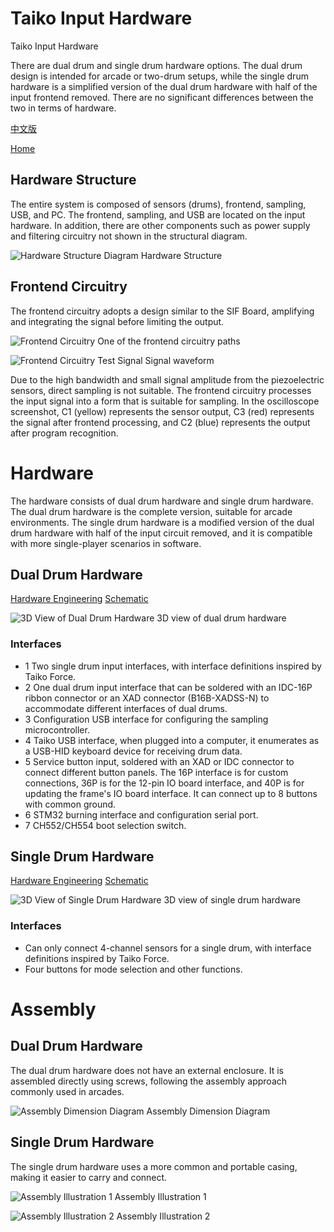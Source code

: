 # Taiko Input Hardware

Taiko Input Hardware

There are dual drum and single drum hardware options. The dual drum design is intended for arcade or two-drum setups, while the single drum hardware is a simplified version of the dual drum hardware with half of the input frontend removed. There are no significant differences between the two in terms of hardware.

[中文版](./README.md)

[Home](../)


## Hardware Structure

The entire system is composed of sensors (drums), frontend, sampling, USB, and PC. The frontend, sampling, and USB are located on the input hardware. In addition, there are other components such as power supply and filtering circuitry not shown in the structural diagram.

![Hardware Structure Diagram](./img/hardware_en.png  "Hardware Structure Diagram")
Hardware Structure


## Frontend Circuitry

The frontend circuitry adopts a design similar to the SIF Board, amplifying and integrating the signal before limiting the output.

![Frontend Circuitry](./img/frontend.png  "Frontend Circuitry")
One of the frontend circuitry paths


![Frontend Circuitry Test Signal](./img/soc.png  "Frontend Circuitry Test Signal")
Signal waveform

Due to the high bandwidth and small signal amplitude from the piezoelectric sensors, direct sampling is not suitable. The frontend circuitry processes the input signal into a form that is suitable for sampling. In the oscilloscope screenshot, C1 (yellow) represents the sensor output, C3 (red) represents the signal after frontend processing, and C2 (blue) represents the output after program recognition.


# Hardware

The hardware consists of dual drum hardware and single drum hardware. The dual drum hardware is the complete version, suitable for arcade environments. The single drum hardware is a modified version of the dual drum hardware with half of the input circuit removed, and it is compatible with more single-player scenarios in software.

## Dual Drum Hardware

[Hardware Engineering](./taiko-io/)
[Schematic](./taiko-io/new_io.pdf)

![3D View of Dual Drum Hardware](./img/new_io_3d.png  "3D View of Dual Drum Hardware")
3D view of dual drum hardware

### Interfaces

- 1 Two single drum input interfaces, with interface definitions inspired by Taiko Force.
- 2 One dual drum input interface that can be soldered with an IDC-16P ribbon connector or an XAD connector (B16B-XADSS-N) to accommodate different interfaces of dual drums.
- 3 Configuration USB interface for configuring the sampling microcontroller.
- 4 Taiko USB interface, when plugged into a computer, it enumerates as a USB-HID keyboard device for receiving drum data.
- 5 Service button input, soldered with an XAD or IDC connector to connect different button panels. The 16P interface is for custom connections, 36P is for the 12-pin IO board interface, and 40P is for updating the frame's IO board interface. It can connect up to 8 buttons with common ground.
- 6 STM32 burning interface and configuration serial port.
- 7 CH552/CH554 boot selection switch.


## Single Drum Hardware
[Hardware Engineering](./taiko-io-mini/)
[Schematic](./taiko-io-mini/Taiko_input_x4.pdf)

![3D View of Single Drum Hardware](./img/taiko_input_x4_3d.png  "3D View of Single Drum Hardware")
3D view of single drum hardware


### Interfaces

- Can only connect 4-channel sensors for a single drum, with interface definitions inspired by Taiko Force.
- Four buttons for mode selection and other functions.


# Assembly

## Dual Drum Hardware

The dual drum hardware does not have an external enclosure. It is assembled directly using screws, following the assembly approach commonly used in arcades.

![Assembly Dimension Diagram](./img/instructions.png  "Assembly Dimension Diagram")
Assembly Dimension Diagram


## Single Drum Hardware

The single drum hardware uses a more common and portable casing, making it easier to carry and connect.

![Assembly Illustration 1](./img/img1.png  "Assembly Illustration 1")
Assembly Illustration 1


![Assembly Illustration 2](./img/img2.png  "Assembly Illustration 2")
Assembly Illustration 2

